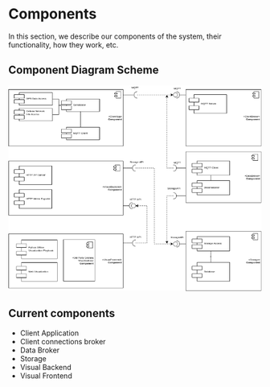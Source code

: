 # Components

In this section, we describe our components of the system, their functionality, how they work, etc.

## Component Diagram Scheme

![Component Diagram](../schemes/components/Component%20Diagram.png)

## Current components

- Client Application
- Client connections broker
- Data Broker
- Storage
- Visual Backend
- Visual Frontend 



